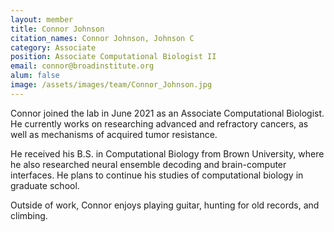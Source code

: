 ```yaml
---
layout: member
title: Connor Johnson
citation_names: Connor Johnson, Johnson C
category: Associate
position: Associate Computational Biologist II
email: connor@broadinstitute.org
alum: false
image: /assets/images/team/Connor_Johnson.jpg
---
```


Connor joined the lab in June 2021 as an Associate Computational Biologist. He currently works on researching advanced and refractory cancers, as well as mechanisms of acquired tumor resistance.

He received his B.S. in Computational Biology from Brown University, where he also researched neural ensemble decoding and brain-computer interfaces. He plans to continue his studies of computational biology in graduate school. 

Outside of work, Connor enjoys playing guitar, hunting for old records, and climbing.

 
